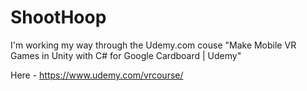 # ShootHoop

I'm working my way through the Udemy.com couse "Make Mobile VR Games in Unity with C#  for Google Cardboard | Udemy"

Here - https://www.udemy.com/vrcourse/
